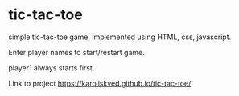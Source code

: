 # tic-tac-toe

simple tic-tac-toe game, implemented using HTML, css, javascript.

Enter player names to start/restart game.

player1 always starts first.

Link to project https://karoliskved.github.io/tic-tac-toe/
